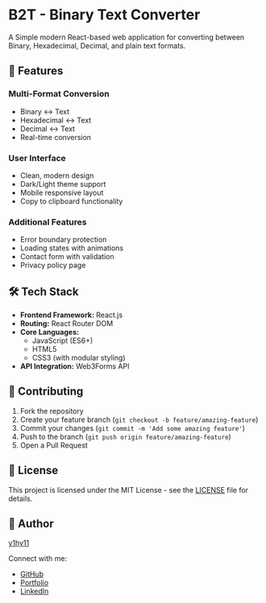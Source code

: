 # B2T - Binary Text Converter

A Simple modern React-based web application for converting between Binary, Hexadecimal, Decimal, and plain text formats.

## 🚀 Features

### Multi-Format Conversion

- Binary ↔ Text
- Hexadecimal ↔ Text
- Decimal ↔ Text
- Real-time conversion

### User Interface

- Clean, modern design
- Dark/Light theme support
- Mobile responsive layout
- Copy to clipboard functionality

### Additional Features

- Error boundary protection
- Loading states with animations
- Contact form with validation
- Privacy policy page

## 🛠️ Tech Stack

- **Frontend Framework:** React.js
- **Routing:** React Router DOM
- **Core Languages:** 
  - JavaScript (ES6+)
  - HTML5
  - CSS3 (with modular styling)
- **API Integration:** Web3Forms API

## 🤝 Contributing

1. Fork the repository
2. Create your feature branch (`git checkout -b feature/amazing-feature`)
3. Commit your changes (`git commit -m 'Add some amazing feature'`)
4. Push to the branch (`git push origin feature/amazing-feature`)
5. Open a Pull Request

## 📄 License

This project is licensed under the MIT License - see the [LICENSE](LICENSE) file for details.

## 👤 Author

[y1hy11](https://y1hy11.github.io)

Connect with me:

- [GitHub](https://github.com/Y1hy11)
- [Portfolio](https://y1hy11.github.io)
- [LinkedIn](https://www.linkedin.com/in/yahya-elalaoui)